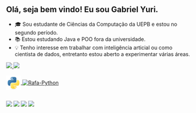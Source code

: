 ## Olá, seja bem vindo! Eu sou Gabriel Yuri.

- 🎓 Sou estudante de Ciências da Computação da UEPB e estou no segundo período.
- 📚 Estou estudando Java e POO fora da universidade.
- 💡 Tenho interesse em trabalhar com inteligência articial ou como cientista de dados, entretanto estou aberto a experimentar várias áreas.

<div>
  <div align="left">
  <a href="https://github.com/GabrielYuriRF">
  <img height="172" src="https://github-readme-stats.vercel.app/api?username=GabrielYuriRF&show_icons=true&theme=dark&include_all_commits=true&count_private=true"/>
  <img height="172" src="https://github-readme-stats.vercel.app/api/top-langs/?username=GabrielYuriRF&layout=compact&langs_count=7&theme=dark"/>
</div>

<div style="display: inline_block"><br>
  <img align="center" alt="Rafa-Python" height="40" width="40" src="https://raw.githubusercontent.com/devicons/devicon/master/icons/python/python-original.svg"> 
  <img align="center" alt="Rafa-Python" height="40" width="40" src="https://cdn.jsdelivr.net/gh/devicons/devicon/icons/java/java-plain-wordmark.svg"> 
  
</div>
  
  ##
  
<div> 
  <a href="https://instagram.com/gabriel_yuri_" target="_blank"><img src="https://img.shields.io/badge/-Instagram-%23E4405F?style=for-the-badge&logo=instagram&logoColor=white" target="_blank"></a>
 <a href="https://discord.gg/rQRnb2J6N8" target="_blank"><img src="https://img.shields.io/badge/Discord-7289DA?style=for-the-badge&logo=discord&logoColor=white" target="_blank"></a> 
  <a href = "mailto:gabriel.yuri1020@gmail.com"><img src="https://img.shields.io/badge/-Gmail-%23333?style=for-the-badge&logo=gmail&logoColor=white" target="_blank"></a>
  <a href="https://www.linkedin.com/in/gabriel-yuri-18044b1b7" target="_blank"><img src="https://img.shields.io/badge/-LinkedIn-%230077B5?style=for-the-badge&logo=linkedin&logoColor=white" target="_blank"></a> 
 
  
 
</div>



